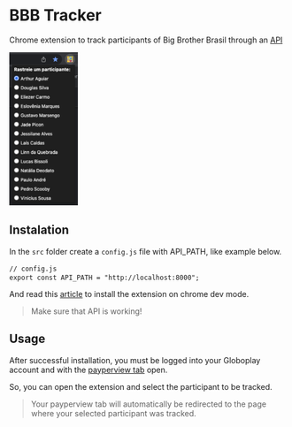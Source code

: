 # BBB Tracker

Chrome extension to track participants of Big Brother Brasil through an [API](https://github.com/rrazvd/bbb-face-recognizer)

<img src="screenshots/extension.png" width="124" height="277">

## Instalation

In the `src` folder create a `config.js` file with API_PATH, like example below.

```
// config.js
export const API_PATH = "http://localhost:8000";
```

And read this [article](https://webkul.com/blog/how-to-install-the-unpacked-extension-in-chrome/) to install the extension on chrome dev mode.

> Make sure that API is working!

## Usage

After successful installation, you must be logged into your Globoplay account and with the [payperview tab](https://globoplay.globo.com/bbb-22-camera-1/ao-vivo/244881/?category=bbb) open.

So, you can open the extension and select the participant to be tracked.

> Your payperview tab will automatically be redirected to the page where your selected participant was tracked.
